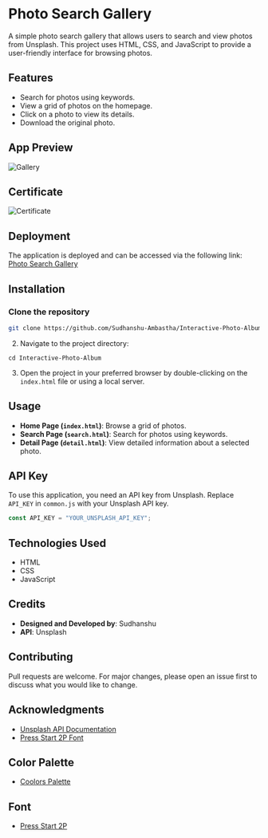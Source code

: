 # Photo Search Gallery

A simple photo search gallery that allows users to search and view photos from Unsplash. This project uses HTML, CSS, and JavaScript to provide a user-friendly interface for browsing photos.

## Features

- Search for photos using keywords.
- View a grid of photos on the homepage.
- Click on a photo to view its details.
- Download the original photo.

## App Preview
![Gallery](https://github.com/Sudhanshu-Ambastha/Gallery/assets/135802131/ae4645b9-849b-4847-abe9-32feaa41c322)

## Certificate

![Certificate](https://github.com/Sudhanshu-Ambastha/Gallery/assets/135802131/d10c16fb-4262-48c5-9820-7a5791b22d1f)

## Deployment

The application is deployed and can be accessed via the following link: 
[Photo Search Gallery](https://6629177d9d075f2caeba63d9--precious-bunny-1bb120.netlify.app/)



## Installation

### Clone the repository

```bash
git clone https://github.com/Sudhanshu-Ambastha/Interactive-Photo-Album.git
```

2. Navigate to the project directory:
```
cd Interactive-Photo-Album
```

3. Open the project in your preferred browser by double-clicking on the `index.html` file or using a local server.

## Usage

- **Home Page (`index.html`)**: Browse a grid of photos.
- **Search Page (`search.html`)**: Search for photos using keywords.
- **Detail Page (`detail.html`)**: View detailed information about a selected photo.

## API Key

To use this application, you need an API key from Unsplash. Replace `API_KEY` in `common.js` with your Unsplash API key.

```javascript
const API_KEY = "YOUR_UNSPLASH_API_KEY";
```
## Technologies Used

- HTML
- CSS
- JavaScript

## Credits

- **Designed and Developed by**: Sudhanshu
- **API**: Unsplash

## Contributing

Pull requests are welcome. For major changes, please open an issue first to discuss what you would like to change.

## Acknowledgments

- [Unsplash API Documentation](https://unsplash.com/documentation)
- [Press Start 2P Font](https://fonts.google.com/specimen/Press+Start+2P)

## Color Palette

- [Coolors Palette](https://coolors.co/palette/fffcf2-ccc5b9-403d39-252422-eb5e28)

## Font

- [Press Start 2P](https://fonts.google.com/specimen/Press+Start+2P?query=press+#standard-styles)


